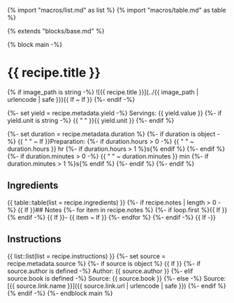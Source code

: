 {% import "macros/list.md" as list %}
{% import "macros/table.md" as table %}

{% extends "blocks/base.md" %}

{% block main -%}
# {{ recipe.title }}

{% if image_path is string -%}
  ![{{ recipe.title }}](../{{ image_path | urlencode | safe }}){{ lf ~ lf }}
{%- endif -%}

{%- set yield = recipe.metadata.yield -%}
Servings: {{ yield.value }}
{%- if yield.unit is string -%}
  {{ " " }}{{ yield.unit }}
{%- endif %}

{%- set duration = recipe.metadata.duration %}
{%- if duration is object -%}
  {{ "  " ~ lf }}Preparation:
  {%- if duration.hours > 0 -%}
    {{ " " ~ duration.hours }} hr
    {%- if duration.hours > 1 %}s{% endif %}
  {%- endif %}
  {%- if duration.minutes > 0 -%}
    {{ " " ~ duration.minutes }} min
    {%- if duration.minutes > 1 %}s{% endif %}
  {%- endif %}
{%- endif %}

## Ingredients
{{ table::table(list = recipe.ingredients) }}
{%- if recipe.notes | length > 0 -%}
  {{ lf }}## Notes
  {%- for item in recipe.notes %}
    {%- if loop.first %}{{ lf }}{% endif -%}
    {{ lf }}- {{ item ~ lf }}
  {%- endfor %}
{%- endif -%}
{{ lf -}}

## Instructions
{{ list::list(list = recipe.instructions) }}
{%- set source = recipe.metadata.source %}
{%- if source is object %}
  {{ lf }}
  {%- if source.author is defined -%}
    Author: {{ source.author }}
  {%- elif source.book is defined -%}
    Source: {{ source.book }}
  {%- else -%}
    Source: [{{ source.link.name }}]({{ source.link.url | urlencode | safe }})
  {%- endif %}
{% endif -%}
{%- endblock main %}
